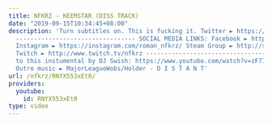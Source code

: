 ```yaml
---
title: NFKRZ - KEEMSTAR (DISS TRACK)
date: "2019-09-15T10:34:45+08:00"
description: 'Turn subtitles on. This is fucking it. Twitter ► https://twitter.com/NFKRZAlt
  --------------------------------- SOCIAL MEDIA LINKS: Facebook ► https://www.facebook.com/NFKRZ1
  Instagram ► https://instagram.com/roman_nfkrz/ Steam Group ► http://steamcommunity.com/groups/nfkrzgroup
  Twitch ► http://www.twitch.tv/nfkrz --------------------------------- Music: Credit
  to this instumental by DJ Swish: https://www.youtube.com/watch?v=zF7100R-uzk ---------------------------------
  Outro music ► MajorLeagueWobs/Holder - D I S T A N T'
url: /nfkrz/RNYX553xEt0/
providers:
  youtube:
    id: RNYX553xEt0
type: video
---
```

